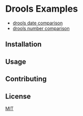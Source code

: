 # Drools Examples
- [drools date comparison](#)  
- [drools number comparison](#)  

## Installation



## Usage



## Contributing


## License
[MIT](https://choosealicense.com/licenses/mit/)
